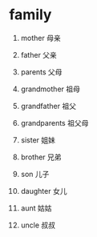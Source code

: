 # family

1. mother 母亲

2. father 父亲

3. parents 父母

4. grandmother 祖母

5. grandfather 祖父

6. grandparents 祖父母

7. sister 姐妹

8. brother 兄弟

9. son 儿子

10. daughter 女儿

11. aunt 姑姑

12. uncle 叔叔
